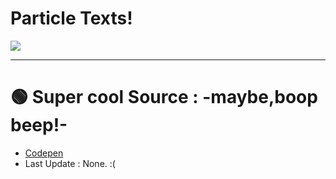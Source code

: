 # Particle Texts!

<img src="https://alfred.is-inside.me/t5NfC2Ef.png">

<hr></hr>

# :green_circle: Super cool Source : -maybe,boop beep!-
- <a href="https://codepen.io/Gthibaud/pen/pyeNKj">Codepen</a>
- Last Update : None. :(

